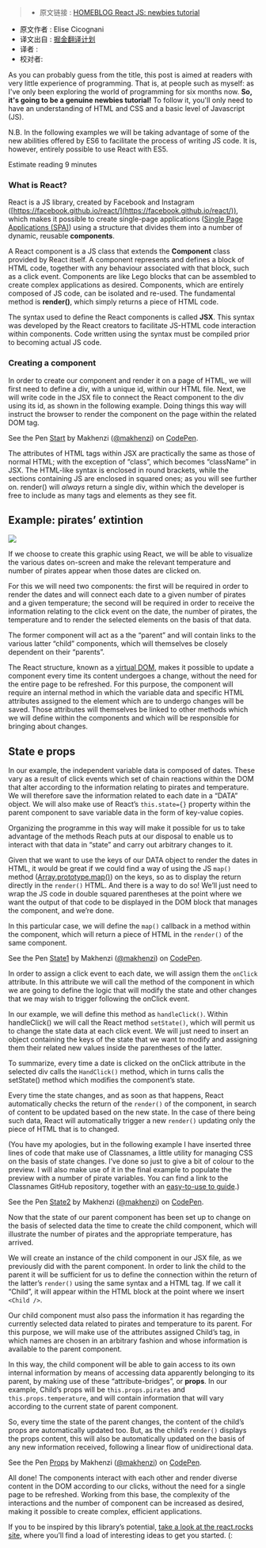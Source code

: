 >* 原文链接 : [HOMEBLOG React JS: newbies tutorial](http://www.leanpanda.com/blog/2016/04/06/react-newbies-tutorial/)
* 原文作者 : Elise Cicognani
* 译文出自 : [掘金翻译计划](https://github.com/xitu/gold-miner)
* 译者 : 
* 校对者:


As you can probably guess from the title, this post is aimed at readers with very little experience of programming. That is, at people such as myself: as I've only been exploring the world of programming for six months now. **So, it's going to be a genuine newbies tutorial!** To follow it, you'll only need to have an understanding of HTML and CSS and a basic level of Javascript (JS).  

N.B. In the following examples we will be taking advantage of some of the new abilities offered by ES6 to facilitate the process of writing JS code. It is, however, entirely possible to use React with ES5.

Estimate reading 9 minutes

### What is React?

React is a JS library, created by Facebook and Instagram ([https://facebook.github.io/react/](https://facebook.github.io/react/)), which makes it possible to create single-page applications ([Single Page Applications (SPA)](http://www.leanpanda.com/blog/2015/05/25/single-page-application-development/)) using a structure that divides them into a number of dynamic, reusable **components**.

A React component is a JS class that extends the **Component** class provided by React itself. A component represents and defines a block of HTML code, together with any behaviour associated with that block, such as a click event. Components are like Lego blocks that can be assembled to create complex applications as desired. Components, which are entirely composed of JS code, can be isolated and re-used. The fundamental method is **render()**, which simply returns a piece of HTML code.

The syntax used to define the React components is called **JSX**. This syntax was developed by the React creators to facilitate JS-HTML code interaction within components. Code written using the syntax must be compiled prior to becoming actual JS code.

### Creating a component

In order to create our component and render it on a page of HTML, we will first need to define a div, with a unique id, within our HTML file. Next, we will write code in the JSX file to connect the React component to the div using its id, as shown in the following example. Doing things this way will instruct the browser to render the component on the page within the related DOM tag.

See the Pen [Start](http://codepen.io/makhenzi/pen/XXdmvL/) by Makhenzi ([@makhenzi](http://codepen.io/makhenzi)) on [CodePen](http://codepen.io).

The attributes of HTML tags within JSX are practically the same as those of normal HTML; with the exception of “class”, which becomes “className” in JSX. The HTML-like syntax is enclosed in round brackets, while the sections containing JS are enclosed in squared ones; as you will see further on. render() will _always_ return a single div, within which the developer is free to include as many tags and elements as they see fit.

## Example: pirates’ extintion

![](https://upload.wikimedia.org/wikipedia/it/8/84/PiratiVsTemp.png)

If we choose to create this graphic using React, we will be able to visualize the various dates on-screen and make the relevant temperature and number of pirates appear when those dates are clicked on.

For this we will need two components: the first will be required in order to render the dates and will connect each date to a given number of pirates and a given temperature; the second will be required in order to receive the information relating to the click event on the date, the number of pirates, the temperature and to render the selected elements on the basis of that data.

The former component will act as a the “parent” and will contain links to the various latter “child” components, which will themselves be closely dependent on their “parents”.

The React structure, known as a [virtual DOM](https://facebook.github.io/react/docs/working-with-the-browser.html), makes it possible to update a component every time its content undergoes a change, without the need for the entire page to be refreshed. For this purpose, the component will require an internal method in which the variable data and specific HTML attributes assigned to the element which are to undergo changes will be saved. Those attributes will themselves be linked to other methods which we will define within the components and which will be responsible for bringing about changes.

## State e props

In our example, the independent variable data is composed of dates. These vary as a result of click events which set of chain reactions within the DOM that alter according to the information relating to pirates and temperature. We will therefore save the information related to each date in a “DATA” object. We will also make use of React’s `this.state={}` property within the parent component to save variable data in the form of key-value copies.

Organizing the programme in this way will make it possible for us to take advantage of the methods Reach puts at our disposal to enable us to interact with that data in “state” and carry out arbitrary changes to it.

Given that we want to use the keys of our DATA object to render the dates in HTML, it would be great if we could find a way of using the JS `map()` method ([Array.prototype.map()](https://developer.mozilla.org/en-US/docs/Web/JavaScript/Reference/Global_Objects/Array/map)) on the keys, so as to display the return directly in the `render()` HTML. And there is a way to do so! We’ll just need to wrap the JS code in double squared parentheses at the point where we want the output of that code to be displayed in the DOM block that manages the component, and we’re done.

In this particular case, we will define the `map()` callback in a method within the component, which will return a piece of HTML in the `render()` of the same component.

See the Pen [State1](http://codepen.io/makhenzi/pen/qbZbxR/) by Makhenzi ([@makhenzi](http://codepen.io/makhenzi)) on [CodePen](http://codepen.io).

In order to assign a click event to each date, we will assign them the `onClick` attribute. In this attribute we will call the method of the component in which we are going to define the logic that will modify the state and other changes that we may wish to trigger following the onClick event.

In our example, we will define this method as `handleClick()`. Within handleClick() we will call the React method `setState()`, which will permit us to change the state data at each click event. We will just need to insert an object containing the keys of the state that we want to modify and assigning them their related new values inside the parentheses of the latter.

To summarize, every time a date is clicked on the onClick attribute in the selected div calls the `HandClick()` method, which in turns calls the setState() method which modifies the component’s state.

Every time the state changes, and as soon as that happens, React automatically checks the return of the `render()` of the component, in search of content to be updated based on the new state. In the case of there being such data, React will automatically trigger a new `render()` updating only the piece of HTML that is to changed.

(You have my apologies, but in the following example I have inserted three lines of code that make use of Classnames, a little utility for managing CSS on the basis of state changes. I’ve done so just to give a bit of colour to the preview. I will also make use of it in the final example to populate the preview with a number of pirate variables. You can find a link to the Classnames GitHub repository, together with an [easy-to-use to guide](https://github.com/JedWatson/classnames).)

See the Pen [State2](http://codepen.io/makhenzi/pen/EPKwRo/) by Makhenzi ([@makhenzi](http://codepen.io/makhenzi)) on [CodePen](http://codepen.io).

Now that the state of our parent component has been set up to change on the basis of selected data the time to create the child component, which will illustrate the number of pirates and the appropriate temperature, has arrived.

We will create an instance of the child component in our JSX file, as we previously did with the parent component. In order to link the child to the parent it will be sufficient for us to define the connection within the return of the latter’s `render()` using the same syntax and a HTML tag. If we call it “Child”, it will appear within the HTML block at the point where we insert `<Child />`.

Our child component must also pass the information it has regarding the currently selected data related to pirates and temperature to its parent. For this purpose, we will make use of the attributes assigned Child’s tag, in which names are chosen in an arbitrary fashion and whose information is available to the parent component.

In this way, the child component will be able to gain access to its own internal information by means of accessing data apparently belonging to its parent, by making use of these “attribute-bridges”, or **props**. In our example, Child’s props will be `this.props.pirates` and `this.props.temperature`, and will contain information that will vary according to the current state of parent component.

So, every time the state of the parent changes, the content of the child’s props are automatically updated too. But, as the child’s `render()` displays the props content, this will also be automatically updated on the basis of any new information received, following a linear flow of unidirectional data.

See the Pen [Props](http://codepen.io/makhenzi/pen/EPKbmO/) by Makhenzi ([@makhenzi](http://codepen.io/makhenzi)) on [CodePen](http://codepen.io).

All done! The components interact with each other and render diverse content in the DOM according to our clicks, without the need for a single page to be refreshed. Working from this base, the complexity of the interactions and the number of component can be increased as desired, making it possible to create complex, efficient applications.

If you to be inspired by this library’s potential, [take a look at the react.rocks site](https://react.rocks/), where you’ll find a load of interesting ideas to get you started. (:
